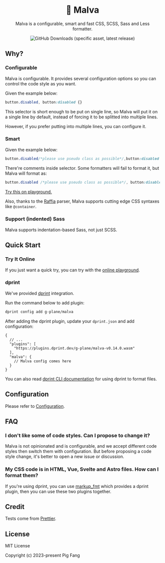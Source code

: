 <h1 align="center">🌷 Malva</h1>

<p align="center">
Malva is a configurable, smart and fast CSS, SCSS, Sass and Less formatter.
</p>
<p align="center">
<img alt="GitHub Downloads (specific asset, latest release)" src="https://img.shields.io/github/downloads/g-plane/malva/latest/plugin.wasm?style=flat-square">
</p>

## Why?

### Configurable

Malva is configurable. It provides several configuration options so you can
control the code style as you want.

Given the example below:

```css
button.disabled, button:disabled {}
```

This selector is short enough to be put on single line,
so Malva will put it on a single line by default,
instead of forcing it to be splitted into multiple lines.

However, if you prefer putting into multiple lines, you can configure it.

### Smart

Given the example below:

```css
button.disabled/*please use pseudo class as possible*/,button:disabled {}
```

There're comments inside selector. Some formatters will fail to format it, but Malva will format as:

```css
button.disabled /*please use pseudo class as possible*/, button:disabled {}
```

[Try this on playground.](https://malva-play.vercel.app/?code=H4sIAAAAAAAAA0sqLSnJz9NLySxOTMpJTdHXKshJTSxOVSgF4oLi1NKUfIXknMTiYoXEYoWC%2FOLiTKAqLX2dJLA2K5g2hepaAIB7SA1JAAAA&config=H4sIAAAAAAAAA6uuBQBDv6ajAgAAAA%3D%3D&syntax=css)

Also, thanks to the [Raffia](https://github.com/g-plane/raffia) parser,
Malva supports cutting edge CSS syntaxes like `@container`.

### Support (indented) Sass

Malva supports indentation-based Sass, not just SCSS.

## Quick Start

### Try It Online

If you just want a quick try, you can try with the [online playground](https://malva-play.vercel.app/).

### dprint

We've provided [dprint](https://dprint.dev/) integration.

Run the command below to add plugin:

```bash
dprint config add g-plane/malva
```

After adding the dprint plugin, update your `dprint.json` and add configuration:

```jsonc
{
  // ...
  "plugins": [
    "https://plugins.dprint.dev/g-plane/malva-v0.14.0.wasm"
  ],
  "malva": {
    // Malva config comes here
  }
}
```

You can also read [dprint CLI documentation](https://dprint.dev/cli/) for using dprint to format files.

## Configuration

Please refer to [Configuration](https://malva.netlify.app/config/index.html).

## FAQ

### I don't like some of code styles. Can I propose to change it?

Malva is not opinionated and is configurable,
and we accept different code styles then switch them with configuration.
But before proposing a code style change, it's better to open a new issue or discussion.

### My CSS code is in HTML, Vue, Svelte and Astro files. How can I format them?

If you're using dprint, you can use [markup_fmt](https://github.com/g-plane/markup_fmt)
which provides a dprint plugin, then you can use these two plugins together.

## Credit

Tests come from [Prettier](https://github.com/prettier/prettier/tree/main/tests/format).

## License

MIT License

Copyright (c) 2023-present Pig Fang

